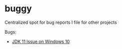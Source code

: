 # buggy
Centralized spot for bug reports I file for other projects

Bugs:
* [JDK 11 Issue on Windows 10](jdk11win10)
